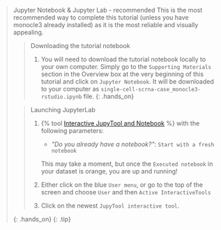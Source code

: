 > <tip-title> Jupyter Notebook & Jupyter Lab - recommended</tip-title>
This is the most recommended way to complete this tutorial (unless you have monocle3 already installed) as it is the most reliable and visually appealing. 
> > <hands-on-title>Downloading the tutorial notebook</hands-on-title>
> > 1. You will need to download the tutorial notebook locally to your own computer. Simply go to the `Supporting Materials` section in the Overview box at the very beginning of this tutorial and click on `Jupyter Notebook`. It will be downloaded to your computer as `single-cell-scrna-case_monocle3-rstudio.ipynb` file. 
> {: .hands_on}
>
> > <hands-on-title>Launching JupyterLab</hands-on-title>
> >
> > 1. {% tool [Interactive JupyTool and Notebook](interactive_tool_jupyter_notebook) %} with the following parameters:
> >    - *"Do you already have a notebook?"*: `Start with a fresh notebook`
> >
> >    This may take a moment, but once the `Executed notebook` in your dataset is orange, you are up and running!
> >
> > 2. Either click on the blue `User menu`, or go to the top of the screen and choose `User` and then `Active InteractiveTools`
> >
> > 3. Click on the newest `JupyTool interactive tool`.
> >
> {: .hands_on}
{: .tip}
